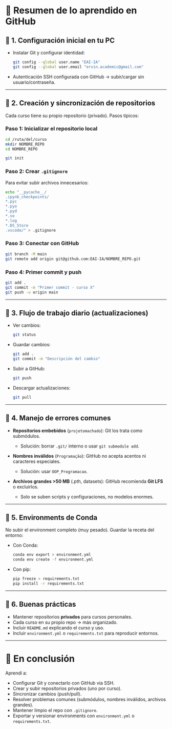 # 📘 Resumen de lo aprendido en GitHub

## 🔹 1. Configuración inicial en tu PC

* Instalar Git y configurar identidad:

  ```bash
  git config --global user.name "EAI-IA"
  git config --global user.email "ervin.academic@gmail.com"
  ```
* Autenticación SSH configurada con GitHub → subir/cargar sin usuario/contraseña.

---

## 🔹 2. Creación y sincronización de repositorios

Cada curso tiene su propio repositorio (privado). Pasos típicos:

### Paso 1: Inicializar el repositorio local

```bash
cd /ruta/del/curso
mkdir NOMBRE_REPO
cd NOMBRE_REPO

git init
```

### Paso 2: Crear `.gitignore`

Para evitar subir archivos innecesarios:

```bash
echo "__pycache__/
.ipynb_checkpoints/
*.pyc
*.pyo
*.pyd
*.so
*.log
*.DS_Store
.vscode/" > .gitignore
```

### Paso 3: Conectar con GitHub

```bash
git branch -M main
git remote add origin git@github.com:EAI-IA/NOMBRE_REPO.git
```

### Paso 4: Primer commit y push

```bash
git add .
git commit -m "Primer commit - curso X"
git push -u origin main
```

---

## 🔹 3. Flujo de trabajo diario (actualizaciones)

* Ver cambios:

  ```bash
  git status
  ```
* Guardar cambios:

  ```bash
  git add .
  git commit -m "Descripción del cambio"
  ```
* Subir a GitHub:

  ```bash
  git push
  ```
* Descargar actualizaciones:

  ```bash
  git pull
  ```

---

## 🔹 4. Manejo de errores comunes

* **Repositorios embebidos** (`projetomachado`): Git los trata como submódulos.

  * Solución: borrar `.git/` interno o usar `git submodule add`.
* **Nombres inválidos** (`Programação`): GitHub no acepta acentos ni caracteres especiales.

  * Solución: usar `OOP_Programacao`.
* **Archivos grandes >50 MB** (.pth, datasets): GitHub recomienda **Git LFS** o excluirlos.

  * Solo se suben scripts y configuraciones, no modelos enormes.

---

## 🔹 5. Environments de Conda

No subir el environment completo (muy pesado). Guardar la receta del entorno:

* Con Conda:

  ```bash
  conda env export > environment.yml
  conda env create -f environment.yml
  ```

* Con pip:

  ```bash
  pip freeze > requirements.txt
  pip install -r requirements.txt
  ```

---

## 🔹 6. Buenas prácticas

* Mantener repositorios **privados** para cursos personales.
* Cada curso en su propio repo → más organizado.
* Incluir `README.md` explicando el curso y uso.
* Incluir `environment.yml` o `requirements.txt` para reproducir entornos.

---

# 🚀 En conclusión

Aprendí a:

* Configurar Git y conectarlo con GitHub vía SSH.
* Crear y subir repositorios privados (uno por curso).
* Sincronizar cambios (push/pull).
* Resolver problemas comunes (submódulos, nombres inválidos, archivos grandes).
* Mantener limpio el repo con `.gitignore`.
* Exportar y versionar environments con `environment.yml` o `requirements.txt`.
